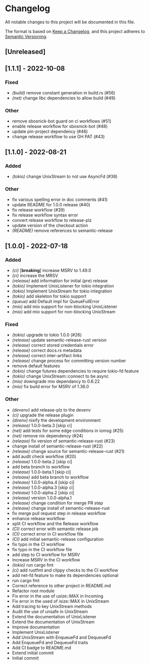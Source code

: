 # Changelog
All notable changes to this project will be documented in this file.

The format is based on [Keep a Changelog](https://keepachangelog.com/en/1.0.0/),
and this project adheres to [Semantic Versioning](https://semver.org/spec/v2.0.0.html).

## [Unreleased]

## [1.1.1] - 2022-10-08

### Fixed
- *(build)* remove constant generation in build.rs (#56)
- *(net)* change libc dependencies to allow build (#49)

### Other
- remove sbosnick-bot guard on ci workflows (#51)
- enable release workflow for sbosnick-bot (#48)
- update pin-project dependency (#46)
- change release workflow to use GH PAT (#43)

## [1.1.0] - 2022-08-21

### Added
- *(tokio)* change UnixStream to not use AsyncFd (#38)

### Other
- fix various spelling error in doc comments (#41)
- update README for 1.0.0 release (#40)
- fix release workflow (#39)
- fix release workflow syntax error
- convert release workflow to release-plz
- update version of the checkout action
- *(README)* remove references to semantic-release

## [1.0.0] - 2022-07-18

### Added
- *(ci)* [**breaking**] increase MSRV to 1.49.0
- *(ci)* increase the MRSV
- *(release)* add information for initial (pre) release
- *(tokio)* Implement UnixListener for tokio integration
- *(tokio)* Implement UnixStream for tokio integration
- *(tokio)* add skeleton for tokio support
- *(queue)* add Default impl for QueueFullError
- *(mio)* add mio support for non-blocking UnixListener
- *(mio)* add mio support for non-blocking UnixStream

### Fixed
- *(tokio)* upgrade to tokio 1.0.0 (#26)
- *(release)* update semantic-release-rust version
- *(release)* correct stored credentials error
- *(release)* correct docs.rs metadata
- *(release)* correct inter-artifact links
- *(release)* change process for committing version number
- remove default features
- *(tokio)* change futures dependencies to require tokio-fd feature
- *(tokio)* change UnixStream::connect to be async
- *(mio)* downgrade mio dependancy to 0.6.22
- *(mio)* fix build error for MSRV of 1.36.0

### Other
- *(devenv)* add release-plz to the devenv
- *(ci)* upgrade the release plugin
- *(direnv)* nixify the development environment
- *(release)* 1.0.0-beta.3 [skip ci]
- *(net)* add tests for some edge conditions in iomsg (#25)
- *(net)* remove nix dependency (#24)
- *(release)* fix version of semantic-release-rust (#23)
- change install of semantic-release-rust (#22)
- *(release)* change source for semantic-release-rust (#21)
- add audit check workflow (#20)
- *(release)* 1.0.0-beta.2 [skip ci]
- add beta branch to workflow
- *(release)* 1.0.0-beta.1 [skip ci]
- *(release)* add beta branch to workflow
- *(release)* 1.0.0-alpha.4 [skip ci]
- *(release)* 1.0.0-alpha.3 [skip ci]
- *(release)* 1.0.0-alpha.2 [skip ci]
- *(release)* version 1.0.0-alpha.1
- *(release)* change condition for merge PR step
- *(release)* change install of semantic-release-rust
- fix merge pull request step in release workflow
- enhance release workflow
- split CI workflow and the Release workflow
- *(CI)* correct error with semantic release job
- *(CI)* correct error in CI workflow file
- *(CI)* add initial semantic-release configuration
- fix typo in the CI workflow
- fix typo in the CI workflow file
- add step to CI workflow for MSRV
- Increase MSRV in the CI workflow
- *(tokio)* run cargo fmt
- *(ci)* add rustfmt and clippy checks to the CI workflow
- add net-fd feature to make its dependencies optional
- run cargo fmt
- Correct reference to other project in README.md
- Refactor root module
- Fix error in the use of usize::MAX in Incoming
- Fix error in the used of isize::MAX in UnixStream
- Add tracing to key UnixStream methods
- Audit the use of unsafe in UnixStream
- Extend the documentation of UnixListener
- Extend the documentation of UnixStream
- Improve documentation
- Implement UnixListener
- Add UnixStream with EnqueueFd and DequeueFd
- Add EnqueueFd and DequeueFd traits
- Add CI badge to README.md
- Extend initial commit
- Initial commit
